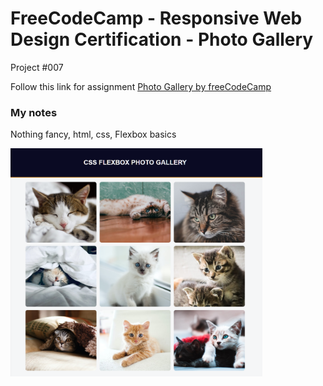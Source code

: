 # FreeCodeCamp - Responsive Web Design Certification - Photo Gallery
Project #007

Follow this link for assignment
[Photo Gallery by freeCodeCamp](https://www.freecodecamp.org/learn/2022/responsive-web-design/#learn-css-flexbox-by-building-a-photo-gallery)
                                      
### My notes
Nothing fancy, html, css, Flexbox basics  

<img src="screenshot.png" alt="screenshot.png" style="width:80%;"/>
